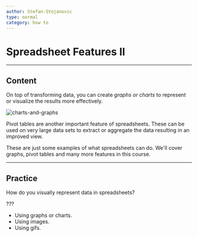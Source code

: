 ```yaml
---
author: Stefan-Stojanovic
type: normal
category: how to
---
```


# Spreadsheet Features II


---

## Content

On top of transforming data, you can create *graphs or charts* to represent or visualize the results more effectively.

![charts-and-graphs](https://img.enkipro.com/f85a38f772093d491212cbdf439aa80f.png)

Pivot tables are another important feature of spreadsheets. These can be used on very large data sets to extract or aggregate the data resulting in an improved view.

These are just some examples of what spreadsheets can do. We'll cover graphs, pivot tables and many more features in this course.


---

## Practice

How do you visually represent data in spreadsheets?

???

* Using graphs or charts.
* Using images.
* Using gifs.
